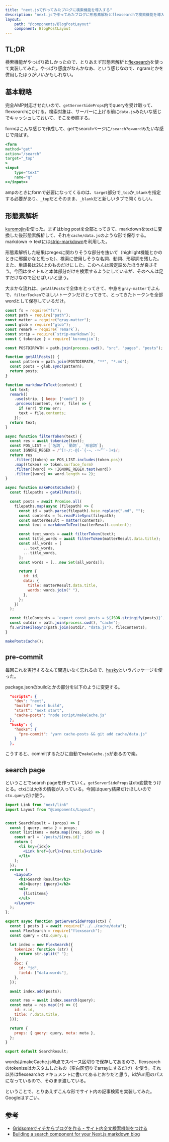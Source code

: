 ```yaml
---
title: "next.jsで作ってみたブログに検索機能を導入する"
description: "next.jsで作ってみたブログに形態素解析とflexsearchで検索機能を導入する"
layout:
    path: "@components/BlogPostLayout"
    component: BlogPostLayout
---
```


## TL;DR

検索機能がやっぱり欲しかったので、とりあえず形態素解析と[flexsearch](https://github.com/nextapps-de/flexsearch)を使って実装してみた。やっぱり感度がなんかなあ、という感じなので、ngramとかを併用したほうがいいかもしれない。

## 基本戦略

完全AMP対応させたいので、`getServerSideProps`内でqueryを受け取って、flexsearchにかける。検索対象は、サーバーに上げる前に`data.js`みたいな感じでキャッシュしておいて、そこを参照する。

formはこんな感じで作成して、getでsearchページに`/search?q=word`みたいな感じで飛ばす。

```jsx
<form
method="get"
action="/search"
target="_top"
>
<input
    type="text"
    name="q"
></input>>
```

ampのときにformで必要になってくるのは、`target`部分で`_top`か`_blank`を指定する必要があり、`_top`だとそのまま、`_blank`だと新しいタブで開くらしい。

## 形態素解析

[kuromojin](https://github.com/azu/kuromojin)を使った。まずはblog postを全部とってきて、markdownをtextに変換した後形態素解析して、それを`cache/data.js`のような形で保存する。markdown -> textには[strip-markdown](https://github.com/remarkjs/strip-markdown)を利用した。

形態素解析した結果はregexに関わりそうな部分を抜いて（highlight機能とかのときに邪魔かなと思った）、検索に使用しそうな名詞、動詞、形容詞を残した。また、単語長は2以上のものだけにした。このへんは設定詰めたほうが良さそう。今回はタイトルと本体部分だけを検索するようにしているが、そのへんは足すだけなので足せばいいと思う。

大まかな流れは、`getAllPosts`で全体をとってきて、中身を`gray-matter`でよんで、`filterTocken`でほしいトークンだけとってきて、とってきたトークンを全部wordとして保存しているだけ。

```js:title=makeCache.js
const fs = require("fs");
const path = require("path");
const matter = require("gray-matter");
const glob = require("glob");
const remark = require(`remark`);
const strip = require(`strip-markdown`);
const { tokenize } = require(`kuromojin`);

const POSTDIRPATH = path.join(process.cwd(), "src", "pages", "posts");

function getAllPosts() {
  const pattern = path.join(POSTDIRPATH, "**", "*.md");
  const posts = glob.sync(pattern);
  return posts;
}

function markdownToText(content) {
  let text;
  remark()
    .use(strip, { keep: ["code"] })
    .process(content, (err, file) => {
      if (err) throw err;
      text = file.contents;
    });
  return text;
}

async function filterToken(text) {
  const res = await tokenize(text);
  const POS_LIST = [`名詞`, `動詞`, `形容詞`];
  const IGNORE_REGEX = /^[!-/:-@[-`{-~、-〜”’・]+$/;
  return res
    .filter((token) => POS_LIST.includes(token.pos))
    .map((token) => token.surface_form)
    .filter((word) => !IGNORE_REGEX.test(word))
    .filter((word) => word.length >= 2);
}

async function makePostsCache() {
  const filepaths = getAllPosts();

  const posts = await Promise.all(
    filepaths.map(async (filepath) => {
      const id = path.parse(filepath).base.replace(".md", "");
      const contents = fs.readFileSync(filepath);
      const matterResult = matter(contents);
      const text = markdownToText(matterResult.content);

      const text_words = await filterToken(text);
      const title_words = await filterToken(matterResult.data.title);
      const all_words = [
        ...text_words,
        ...title_words,
      ];
      const words = [...new Set(all_words)];

      return {
        id: id,
        data: {
          title: matterResult.data.title,
          words: words.join(" "),
        },
      };
    })
  );

  const fileContents = `export const posts = ${JSON.stringify(posts)}`;
  const outdir = path.join(process.cwd(), "cache");
  fs.writeFileSync(path.join(outdir, "data.js"), fileContents);
}

makePostsCache();
```

## pre-commit

毎回これを実行するなんて間違いなく忘れるので、[husky](https://github.com/typicode/husky)というパッケージを使った。

package.jsonのbuildとかの部分を以下のように変更する。

```json:title=package.json
  "scripts": {
    "dev": "next",
    "build": "next build",
    "start": "next start",
    "cache-posts": "node script/makeCache.js" 
  },
  "husky": {
    "hooks": {
      "pre-commit": "yarn cache-posts && git add cache/data.js"
    }
  },
```

こうすると、commitするたびに自動で`makeCache.js`が走るので楽。

## search page

ということでsearch pageを作っていく。`getServerSideProps`はctx変数をうけとる。ctxには大体の情報が入っている。今回はquery結果だけほしいので`ctx.query`だけ使う。

```jsx
import Link from "next/link"
import Layout from "@components/Layout";


const SearchResult = (props) => {
  const { query, meta } = props;
  const listitems = meta.map((res, idx) => {
    const url = `/posts/${res.id}`;
    return (
      <li key={idx}>
        <Link href={url}>{res.title}</Link>
      </li>
    );
  });
  return (
    <Layout>
      <h1>Search Results</h1>
      <h2>Query: {query}</h2>
      <ul>
        {listitems}
      </ul>
    </Layout>
  );
};

export async function getServerSideProps(ctx) {
  const { posts } = await require("../../cache/data");
  const FlexSearch = require("flexsearch");
  const query = ctx.query.q;

  let index = new FlexSearch({
    tokenize: function (str) {
      return str.split(" ");
    },
    doc: {
      id: "id",
      field: ["data:words"],
    },
  });

  await index.add(posts);

  const res = await index.search(query);
  const meta = res.map((r) => ({
    id: r.id,
    title: r.data.title,
  }));

  return {
    props: { query: query, meta: meta },
  };
}

export default SearchResult;
```

wordsはmakeCache.js時点でスペース区切りで保存してあるので、flexsearchのtokenizeはカスタムしたもの（空白区切りでarrayにするだけ）を使う。それ以外はflexsearchのドキュメントに書いてあるとおりだと思う。idがurl用のパスになっているので、そのまま渡している。


ということで、とりあえずこんな形でサイト内の記事検索を実装してみた。Googleはすごい。

## 参考

- [Gridsomeでイチからブログを作る - サイト内全文検索機能をつける](https://blog.solunita.net/posts/develop-blog-by-gridsome-from-scratch-full-text-search/)
- [Building a search component for your Next.js markdown blog](https://medium.com/@matswainson/building-a-search-component-for-your-next-js-markdown-blog-9e75e0e7d210)